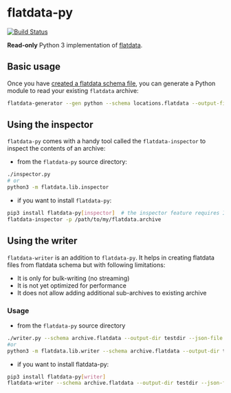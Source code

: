 # flatdata-py

[![Build Status](https://api.travis-ci.com/heremaps/flatdata.svg?branch=master)](https://travis-ci.com/heremaps/flatdata/)

**Read-only** Python 3 implementation of [flatdata](https://github.com/heremaps/flatdata).

## Basic usage


Once you have [created a flatdata schema file](../README.md#creating-a-schema), you can generate a Python module to read your existing `flatdata` archive:

```sh
flatdata-generator --gen python --schema locations.flatdata --output-file locations.py
```

## Using the inspector

`flatdata-py` comes with a handy tool called the `flatdata-inspector` to inspect the contents of an archive:

* from the `flatdata-py` source directory:

```sh
./inspector.py
# or
python3 -m flatdata.lib.inspector
```

* if you want to install `flatdata-py`:

```sh
pip3 install flatdata-py[inspector]  # the inspector feature requires IPython
flatdata-inspector -p /path/to/my/flatdata.archive
```

## Using the writer

`flatdata-writer` is an addition to `flatdata-py`. It helps in creating flatdata files from flatdata schema but with
following limitations:
* It is only for bulk-writing (no streaming)
* It is not yet optimized for performance
* It does not allow adding additional sub-archives to existing archive

### Usage

* from the `flatdata-py` source directory

```sh
./writer.py --schema archive.flatdata --output-dir testdir --json-file data.json --resource-name resourcename
#or
python3 -m flatdata.lib.writer --schema archive.flatdata --output-dir testdir --json-file data.json --resource-name resourcename
```

* if you want to install flatdata-py:

```sh
pip3 install flatdata-py[writer]
flatdata-writer --schema archive.flatdata --output-dir testdir --json-file data.json --resource-name resourcename
```
